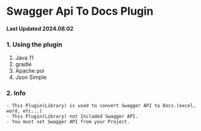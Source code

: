 # Swagger Api To Docs Plugin

#### Last Updated 2024.08.02

### 1. Using the plugin
1. Java 11
2. gradle
3. Apache poi
4. Json Simple


### 2. Info
```TEXT
- This Plugin(Library) is used to convert Swagger API to Docs.(excel, word, etc...)
- This Plugin(Library) not Included Swagger API. 
- You must set Swagger API from your Project.
```